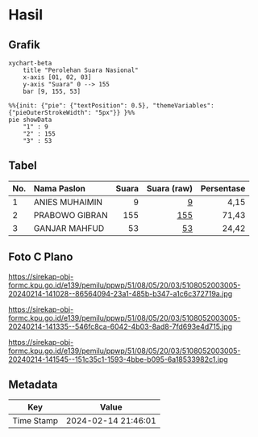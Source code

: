 # Hasil

## Grafik

```mermaid
xychart-beta
    title "Perolehan Suara Nasional"
    x-axis [01, 02, 03]
    y-axis "Suara" 0 --> 155
    bar [9, 155, 53]
```

```mermaid
%%{init: {"pie": {"textPosition": 0.5}, "themeVariables": {"pieOuterStrokeWidth": "5px"}} }%%
pie showData
    "1" : 9
    "2" : 155
    "3" : 53
```

## Tabel

| No. | Nama Paslon    | Suara | Suara (raw) | Persentase |
|:--- |:-------------- | -----:| -----------:| ----------:|
| 1   | ANIES MUHAIMIN | 9     | [9][p-1]    | 4,15       |
| 2   | PRABOWO GIBRAN | 155   | [155][p-2]  | 71,43      |
| 3   | GANJAR MAHFUD  | 53    | [53][p-3]   | 24,42      |


[p-1]: https://github.com/gigit-pemilu/pemilu-2024/blob/main/pilpres/hitung-suara/sub/51-bali/sub/08-buleleng/sub/05-sukasada/sub/2003-ambengan/sub/005-tps/sub/paslon-1.txt
[p-2]: https://github.com/gigit-pemilu/pemilu-2024/blob/main/pilpres/hitung-suara/sub/51-bali/sub/08-buleleng/sub/05-sukasada/sub/2003-ambengan/sub/005-tps/sub/paslon-2.txt
[p-3]: https://github.com/gigit-pemilu/pemilu-2024/blob/main/pilpres/hitung-suara/sub/51-bali/sub/08-buleleng/sub/05-sukasada/sub/2003-ambengan/sub/005-tps/sub/paslon-3.txt

## Foto C Plano

https://sirekap-obj-formc.kpu.go.id/e139/pemilu/ppwp/51/08/05/20/03/5108052003005-20240214-141028--86564094-23a1-485b-b347-a1c6c372719a.jpg

https://sirekap-obj-formc.kpu.go.id/e139/pemilu/ppwp/51/08/05/20/03/5108052003005-20240214-141335--546fc8ca-6042-4b03-8ad8-7fd693e4d715.jpg

https://sirekap-obj-formc.kpu.go.id/e139/pemilu/ppwp/51/08/05/20/03/5108052003005-20240214-141545--151c35c1-1593-4bbe-b095-6a18533982c1.jpg


## Metadata

| Key        | Value               |
| ---------- | ------------------- |
| Time Stamp | 2024-02-14 21:46:01 |



